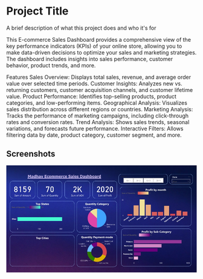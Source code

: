 
# Project Title

A brief description of what this project does and who it's for

This E-commerce Sales Dashboard provides a comprehensive view of the key performance indicators (KPIs) of your online store, allowing you to make data-driven decisions to optimize your sales and marketing strategies. The dashboard includes insights into sales performance, customer behavior, product trends, and more.

Features
Sales Overview: Displays total sales, revenue, and average order value over selected time periods.
Customer Insights: Analyzes new vs. returning customers, customer acquisition channels, and customer lifetime value.
Product Performance: Identifies top-selling products, product categories, and low-performing items.
Geographical Analysis: Visualizes sales distribution across different regions or countries.
Marketing Analysis: Tracks the performance of marketing campaigns, including click-through rates and conversion rates.
Trend Analysis: Shows sales trends, seasonal variations, and forecasts future performance.
Interactive Filters: Allows filtering data by date, product category, customer segment, and more.
## Screenshots

![App Screenshot](https://github.com/mahidubey/Ecommerce-Sales-Dashboard/blob/main/Ecommerce%20Sales%20Dashboard.jpeg?raw=true)

